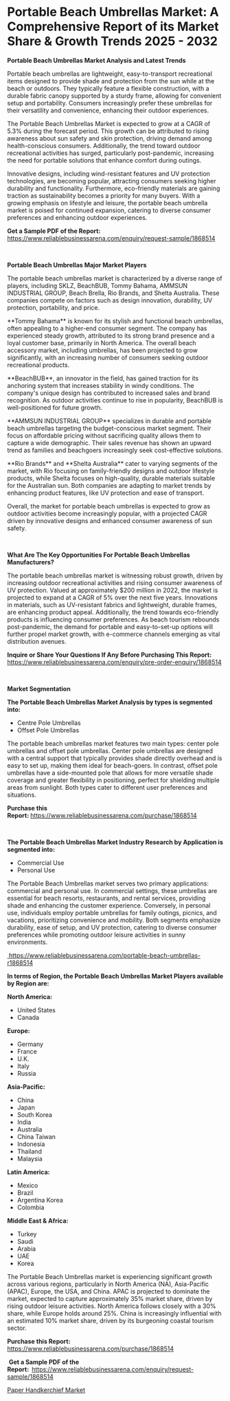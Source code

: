 <p><h1>Portable Beach Umbrellas Market: A Comprehensive Report of its Market Share & Growth Trends 2025 - 2032</h1></p><p><strong>Portable Beach Umbrellas Market Analysis and Latest Trends</strong></p>
<p><p>Portable beach umbrellas are lightweight, easy-to-transport recreational items designed to provide shade and protection from the sun while at the beach or outdoors. They typically feature a flexible construction, with a durable fabric canopy supported by a sturdy frame, allowing for convenient setup and portability. Consumers increasingly prefer these umbrellas for their versatility and convenience, enhancing their outdoor experiences.</p><p>The Portable Beach Umbrellas Market is expected to grow at a CAGR of 5.3% during the forecast period. This growth can be attributed to rising awareness about sun safety and skin protection, driving demand among health-conscious consumers. Additionally, the trend toward outdoor recreational activities has surged, particularly post-pandemic, increasing the need for portable solutions that enhance comfort during outings. </p><p>Innovative designs, including wind-resistant features and UV protection technologies, are becoming popular, attracting consumers seeking higher durability and functionality. Furthermore, eco-friendly materials are gaining traction as sustainability becomes a priority for many buyers. With a growing emphasis on lifestyle and leisure, the portable beach umbrella market is poised for continued expansion, catering to diverse consumer preferences and enhancing outdoor experiences.</p></p>
<p><strong>Get a Sample PDF of the Report:&nbsp;</strong> <a href="https://www.reliablebusinessarena.com/enquiry/request-sample/1868514?utm_campaign=2110&utm_medium=2&utm_source=Github&utm_content=ia&utm_term=05022025&utm_id=portable-beach-umbrellas">https://www.reliablebusinessarena.com/enquiry/request-sample/1868514</a></p>
<p>&nbsp;</p>
<p><strong>Portable Beach Umbrellas Major Market Players</strong></p>
<p><p>The portable beach umbrellas market is characterized by a diverse range of players, including SKLZ, BeachBUB, Tommy Bahama, AMMSUN INDUSTRIAL GROUP, Beach Brella, Rio Brands, and Shelta Australia. These companies compete on factors such as design innovation, durability, UV protection, portability, and price.</p><p>**Tommy Bahama** is known for its stylish and functional beach umbrellas, often appealing to a higher-end consumer segment. The company has experienced steady growth, attributed to its strong brand presence and a loyal customer base, primarily in North America. The overall beach accessory market, including umbrellas, has been projected to grow significantly, with an increasing number of consumers seeking outdoor recreational products.</p><p>**BeachBUB**, an innovator in the field, has gained traction for its anchoring system that increases stability in windy conditions. The company's unique design has contributed to increased sales and brand recognition. As outdoor activities continue to rise in popularity, BeachBUB is well-positioned for future growth.</p><p>**AMMSUN INDUSTRIAL GROUP** specializes in durable and portable beach umbrellas targeting the budget-conscious market segment. Their focus on affordable pricing without sacrificing quality allows them to capture a wide demographic. Their sales revenue has shown an upward trend as families and beachgoers increasingly seek cost-effective solutions.</p><p>**Rio Brands** and **Shelta Australia** cater to varying segments of the market, with Rio focusing on family-friendly designs and outdoor lifestyle products, while Shelta focuses on high-quality, durable materials suitable for the Australian sun. Both companies are adapting to market trends by enhancing product features, like UV protection and ease of transport.</p><p>Overall, the market for portable beach umbrellas is expected to grow as outdoor activities become increasingly popular, with a projected CAGR driven by innovative designs and enhanced consumer awareness of sun safety.</p></p>
<p>&nbsp;</p>
<p><strong>What Are The Key Opportunities For Portable Beach Umbrellas Manufacturers?</strong></p>
<p><p>The portable beach umbrellas market is witnessing robust growth, driven by increasing outdoor recreational activities and rising consumer awareness of UV protection. Valued at approximately $200 million in 2022, the market is projected to expand at a CAGR of 5% over the next five years. Innovations in materials, such as UV-resistant fabrics and lightweight, durable frames, are enhancing product appeal. Additionally, the trend towards eco-friendly products is influencing consumer preferences. As beach tourism rebounds post-pandemic, the demand for portable and easy-to-set-up options will further propel market growth, with e-commerce channels emerging as vital distribution avenues.</p></p>
<p><strong>Inquire or Share Your Questions If Any Before Purchasing This Report:</strong> <a href="https://www.reliablebusinessarena.com/enquiry/pre-order-enquiry/1868514?utm_campaign=2110&utm_medium=2&utm_source=Github&utm_content=ia&utm_term=05022025&utm_id=portable-beach-umbrellas">https://www.reliablebusinessarena.com/enquiry/pre-order-enquiry/1868514</a></p>
<p>&nbsp;</p>
<p><strong>Market Segmentation</strong></p>
<p><strong>The Portable Beach Umbrellas Market Analysis by types is segmented into:</strong></p>
<p><ul><li>Centre Pole Umbrellas</li><li>Offset Pole Umbrellas</li></ul></p>
<p><p>The portable beach umbrellas market features two main types: center pole umbrellas and offset pole umbrellas. Center pole umbrellas are designed with a central support that typically provides shade directly overhead and is easy to set up, making them ideal for beach-goers. In contrast, offset pole umbrellas have a side-mounted pole that allows for more versatile shade coverage and greater flexibility in positioning, perfect for shielding multiple areas from sunlight. Both types cater to different user preferences and situations.</p></p>
<p><strong>Purchase this Report:&nbsp;</strong><a href="https://www.reliablebusinessarena.com/purchase/1868514?utm_campaign=2110&utm_medium=2&utm_source=Github&utm_content=ia&utm_term=05022025&utm_id=portable-beach-umbrellas">https://www.reliablebusinessarena.com/purchase/1868514</a></p>
<p>&nbsp;</p>
<p><strong>The Portable Beach Umbrellas Market Industry Research by Application is segmented into:</strong></p>
<p><ul><li>Commercial Use</li><li>Personal Use</li></ul></p>
<p><p>The Portable Beach Umbrellas market serves two primary applications: commercial and personal use. In commercial settings, these umbrellas are essential for beach resorts, restaurants, and rental services, providing shade and enhancing the customer experience. Conversely, in personal use, individuals employ portable umbrellas for family outings, picnics, and vacations, prioritizing convenience and mobility. Both segments emphasize durability, ease of setup, and UV protection, catering to diverse consumer preferences while promoting outdoor leisure activities in sunny environments.</p></p>
<p><a href="https://www.reliablebusinessarena.com/portable-beach-umbrellas-r1868514?utm_campaign=2110&utm_medium=2&utm_source=Github&utm_content=ia&utm_term=05022025&utm_id=portable-beach-umbrellas">&nbsp;https://www.reliablebusinessarena.com/portable-beach-umbrellas-r1868514</a></p>
<p><strong>In terms of Region, the Portable Beach Umbrellas Market Players available by Region are:</strong></p>
<p>
    <p> <strong> North America: </strong>
        <ul>
            <li>United States</li>
            <li>Canada</li>
        </ul>
        </p> 
    <p> <strong> Europe: </strong>
        <ul>
            <li>Germany</li>
            <li>France</li>
            <li>U.K.</li>
            <li>Italy</li>
            <li>Russia</li>
        </ul>
        </p> 
    <p> <strong> Asia-Pacific: </strong>
        <ul>
            <li>China</li>
            <li>Japan</li>
            <li>South Korea</li>
            <li>India</li>
            <li>Australia</li>
            <li>China Taiwan</li>
            <li>Indonesia</li>
            <li>Thailand</li>
            <li>Malaysia</li>
        </ul>
        </p> 
    <p> <strong> Latin America: </strong>
        <ul>
            <li>Mexico</li>
            <li>Brazil</li>
            <li>Argentina Korea</li>
            <li>Colombia</li>
        </ul>
        </p> 
    <p> <strong> Middle East & Africa: </strong>
        <ul>
            <li>Turkey</li>
            <li>Saudi</li>
            <li>Arabia</li>
            <li>UAE</li>
            <li>Korea</li>
        </ul>
    </p>
    </p>
<p><p>The Portable Beach Umbrellas market is experiencing significant growth across various regions, particularly in North America (NA), Asia-Pacific (APAC), Europe, the USA, and China. APAC is projected to dominate the market, expected to capture approximately 35% market share, driven by rising outdoor leisure activities. North America follows closely with a 30% share, while Europe holds around 25%. China is increasingly influential with an estimated 10% market share, driven by its burgeoning coastal tourism sector.</p></p>
<p><strong>Purchase this Report: </strong><a href="https://www.reliablebusinessarena.com/purchase/1868514?utm_campaign=2110&utm_medium=2&utm_source=Github&utm_content=ia&utm_term=05022025&utm_id=portable-beach-umbrellas">https://www.reliablebusinessarena.com/purchase/1868514</a></p>
<p>&nbsp;<strong>Get a Sample PDF of the Report:&nbsp;&nbsp;</strong><a href="https://www.reliablebusinessarena.com/enquiry/request-sample/1868514?utm_campaign=2110&utm_medium=2&utm_source=Github&utm_content=ia&utm_term=05022025&utm_id=portable-beach-umbrellas">https://www.reliablebusinessarena.com/enquiry/request-sample/1868514</a></p>
<p><strong></strong></p>
<p><p><a href="https://github.com/JakirUddin651/Market-Research-Report-List-1/blob/main/paper-handkerchief-market.md?utm_campaign=2110&utm_medium=2&utm_source=Github&utm_content=ia&utm_term=05022025&utm_id=portable-beach-umbrellas">Paper Handkerchief Market</a></p></p>